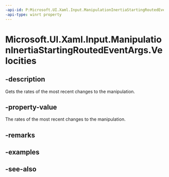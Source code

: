 ```yaml
---
-api-id: P:Microsoft.UI.Xaml.Input.ManipulationInertiaStartingRoutedEventArgs.Velocities
-api-type: winrt property
---
```


<!-- Property syntax
public Windows.UI.Input.ManipulationVelocities Velocities { get; }
-->

# Microsoft.UI.Xaml.Input.ManipulationInertiaStartingRoutedEventArgs.Velocities

## -description
Gets the rates of the most recent changes to the manipulation.

## -property-value
The rates of the most recent changes to the manipulation.

## -remarks

## -examples

## -see-also
